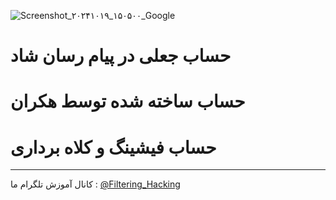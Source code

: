 ![Screenshot_۲۰۲۴۱۰۱۹_۱۵۰۵۰۰_Google](https://github.com/user-attachments/assets/d085c04b-9743-4213-8fa4-6930cabff053)
# حساب جعلی در پیام رسان شاد
# حساب ساخته شده توسط هکران
# حساب فیشینگ و کلاه برداری
----
کانال آموزش تلگرام ما :
[@Filtering_Hacking](https://t.me/Filtering_Hacking)
